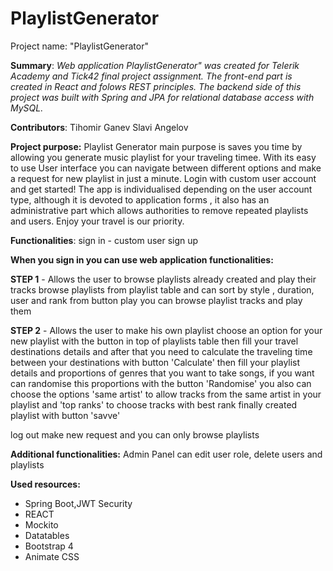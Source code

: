 # PlaylistGenerator

Project name:
"PlaylistGenerator"

**Summary**:
*Web application PlaylistGenerator" was created for Telerik Academy and Tick42 final project assignment. The front-end part is created in React and folows REST principles. The backend side of this project was built with Spring and JPA for relational database access with MySQL.*


**Contributors**:
Tihomir Ganev
Slavi Angelov

**Project purpose:**
Playlist Generator main purpose is saves you time by allowing you generate music playlist for your traveling timee. With its easy to use User interface you can navigate between different options and make a request for new playlist in just a minute. Login with custom user account and get started! The app is individualised depending on the user account type, although it is devoted to application forms , it also has an administrative part which allows authorities to remove repeated playlists and users. Enjoy your travel is our priority.


**Functionalities**:
sign in - custom user
sign up

**When you sign in you can use web application functionalities:**

**STEP 1**  - Allows the user to browse playlists already created and play their tracks
browse playlists from playlist table and can sort by style , duration, user and rank
from button play you can browse playlist tracks and play them

**STEP 2** - Allows the user to make his own playlist
choose an option for your new playlist with the button in top of playlists table
then fill your travel destinations details and after that you need to calculate the traveling time between your destinations with button 'Calculate'
then fill your playlist details and proportions of genres that you want to take songs, if you want can randomise this proportions with the button 'Randomise'
you also can choose the options 'same artist' to allow tracks from the same artist in your playlist and 'top ranks' to choose tracks with best rank
finally created playlist with button 'savve'

log out
make new request
and you can only browse playlists


**Additional functionalities:**
Admin Panel
can edit user role, delete users and playlists


**Used resources:**

* Spring Boot,JWT Security
* REACT
* Mockito
* Datatables
* Bootstrap 4
* Animate CSS


